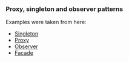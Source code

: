 ### Proxy, singleton and observer patterns
Examples were taken from here:
- [Singleton]
- [Proxy]
- [Observer]
- [Facade]

[Singleton]: https://www.baeldung.com/java-singleton

[Proxy]: https://www.baeldung.com/java-proxy-pattern

[Observer]: https://www.baeldung.com/java-observer-pattern

[Facade]: https://www.baeldung.com/java-facade-pattern